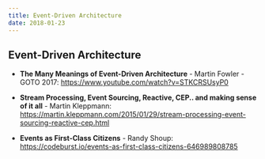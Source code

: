 ```yaml
---
title: Event-Driven Architecture
date: 2018-01-23
---
```


<!--more-->

## Event-Driven Architecture

* **The Many Meanings of Event-Driven Architecture** - Martin Fowler - GOTO 2017: https://www.youtube.com/watch?v=STKCRSUsyP0

* **Stream Processing, Event Sourcing, Reactive, CEP.. and making sense of it all** - Martin Kleppmann: https://martin.kleppmann.com/2015/01/29/stream-processing-event-sourcing-reactive-cep.html

* **Events as First-Class Citizens** - Randy Shoup: https://codeburst.io/events-as-first-class-citizens-646989808785

